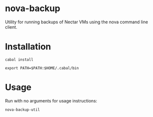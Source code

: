 nova-backup
===========

Utility for running backups of Nectar VMs using the nova command line client.

# Installation

    cabal install

    export PATH=$PATH:$HOME/.cabal/bin

# Usage

Run with no arguments for usage instructions:

    nova-backup-util
